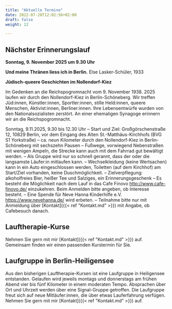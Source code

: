 ```yaml
---
title: "Aktuelle Termine"
date: 2022-07-28T12:02:56+02:00
draft: false
weight: 12

---
```


## Nächster Erinnerungslauf

__Sonntag, 9. November 2025 um 9.30 Uhr__

__Und meine Thränen liess ich in Berlin.__ Else Lasker-Schüler, 1933

__Jüdisch-queere Geschichten im Nollendorf-Kiez__

Im Gedenken an die Reichspogromnacht vom 9. November 1938. 2025 laufen wir durch den Nollendorf-Kiez in Berlin-Schöneberg. Wir treffen Jüd:innen, Künstler:innen, Sportler:innen, stille Held:innen, queere Menschen, Aktivist:innen, Berliner:innen. Ihre Lebensentwürfe wurden von den Nationalsozialisten zerstört. An einer ehemaligen Synagoge erinnern wir an die Reichspogromnacht. 

Sonntag, 9.11.2025, 9.30 bis 12.30 Uhr – Start und Ziel: Großgörschenstraße 12, 10829 Berlin, vor dem Eingang des Alten St.-Matthäus-Kirchhofs (BVG S1 Yorkstraße) – 
ca. neun Kilometer durch den Nollendorf-Kiez in Berlin-Schöneberg mit sechszehn Pausen – Fußwege, vorwiegend Nebenstraßen mit wenigen Ampeln, die Strecke kann auch mit dem Fahrrad gut bewältigt werden. – Als Gruppe wird nur so schnell gerannt, dass der oder die langsamste Läufer:in mitlaufen kann. – Wechselkleidung (keine Wertsachen) kann in ein Auto eingeschlossen werden, Toiletten (auf dem Kirchhof) am Start/Ziel vorhanden, keine Duschmöglichkeit. – Zielverpflegung: alkoholfreies Bier, heißer Tee und Salziges, ein Erinnerungsgeschenk – Es besteht die Möglichkeit nach dem Lauf in das Cafe Finovo http://www.cafe-finovo.de/ einzukehren. Beim Anmelden bitte angeben, ob Interesse besteht. – Eine Spende für Neve Hanna Kinderhilfe e.V. https://www.nevehanna.de/ wird erbeten. – Teilnahme bitte nur mit Anmeldung über [Kontakt]({{< ref "Kontakt.md" >}}) mit Angabe, ob Cafebesuch danach.



## Lauftherapie-Kurse

Nehmen Sie gern mit mir [Kontakt]({{< ref "Kontakt.md" >}}) auf. Gemeinsam finden wir einen passenden Kurstermin für Sie. 



## Laufgruppe in Berlin-Heiligensee

Aus den bisherigen Lauftherapie-Kursen ist eine Laufgruppe in Heiligensee entstanden. Gelaufen wird jeweils montags und donnerstags am frühen Abend vier bis fünf Kilometer in einem moderaten Tempo. Absprachen über Ort und Uhrzeit werden über eine Signal-Gruppe getroffen. Die Laufgruppe freut sich auf neue Mitläufer:innen, die über etwas Lauferfahrung verfügen.
Nehmen Sie gern mit mir [Kontakt]({{< ref "Kontakt.md" >}}) auf.

